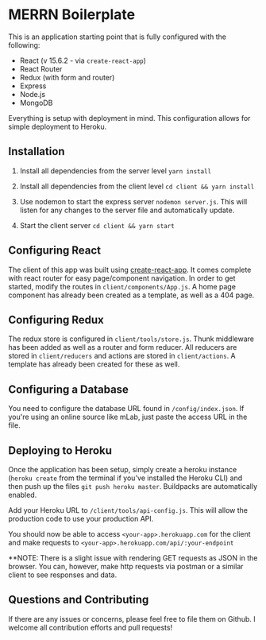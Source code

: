 # MERRN Boilerplate

This is an application starting point that is fully configured with the following:

* React (v 15.6.2 - via `create-react-app`)
* React Router
* Redux (with form and router)
* Express
* Node.js 
* MongoDB

Everything is setup with deployment in mind. This configuration allows for simple deployment to Heroku.

## Installation 

1. Install all dependencies from the server level `yarn install`

2. Install all dependencies from the client level `cd client && yarn install`

3. Use nodemon to start the express server `nodemon server.js`. This will listen for any changes to the server file and automatically update. 

4. Start the client server `cd client && yarn start`

## Configuring React
The client of this app was built using [create-react-app](https://github.com/facebook/create-react-app). It comes complete with react router for easy page/component navigation. In order to get started, modify the routes in `client/components/App.js`. A home page component has already been created as a template, as well as a 404 page. 

## Configuring Redux
The redux store is configured in `client/tools/store.js`. Thunk middleware has been added as well as a router and form reducer. All reducers are stored in `client/reducers` and actions are stored in `client/actions`. A template has already been created for these as well. 

## Configuring a Database
You need to configure the database URL found in `/config/index.json`. If you're using an online source like mLab, just paste the access URL in the file.

## Deploying to Heroku
Once the application has been setup, simply create a heroku instance (`heroku create` from the terminal if you've installed the Heroku CLI) and then push up the files `git push heroku master`. Buildpacks are automatically enabled. 

Add your Heroku URL to `/client/tools/api-config.js`. This will allow the production code to use your production API.

You should now be able to access `<your-app>.herokuapp.com` for the client and make requests to `<your-app>.herokuapp.com/api/:your-endpoint`


**NOTE: There is a slight issue with rendering GET requests as JSON in the browser. You can, however, make http requests via postman or a similar client to see responses and data. 

## Questions and Contributing
If there are any issues or concerns, please feel free to file them on Github. I welcome all contribution efforts and pull requests! 
